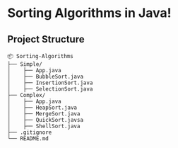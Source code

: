 # Sorting Algorithms in Java!

## Project Structure

```
📦 Sorting-Algorithms
├── Simple/
│    ├── App.java
│    ├── BubbleSort.java
│    ├── InsertionSort.java
│    ├── SelectionSort.java
├── Complex/
│    ├── App.java
│    ├── HeapSort.java
│    ├── MergeSort.java
│    ├── QuickSort.javsa
│    ├── ShellSort.java
├── .gitignore
└── README.md
```
